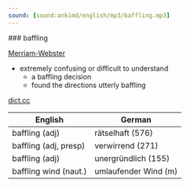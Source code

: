 ```yaml
---
sound: [sound:ankimd/english/mp3/baffling.mp3]
---
```


\### baffling

[Merriam-Webster](https://www.merriam-webster.com/dictionary/baffling)

- extremely confusing or difficult to understand
    - a baffling decision
    - found the directions utterly baffling

[dict.cc](https://www.dict.cc/baffling)

| English        | German       |
| -------------- | ------------ |
| baffling (adj) | rätselhaft (576) |
| baffling (adj, presp) | verwirrend (271) |
| baffling (adj) | unergründlich (155) |
| baffling wind (naut.) | umlaufender Wind (m) |
